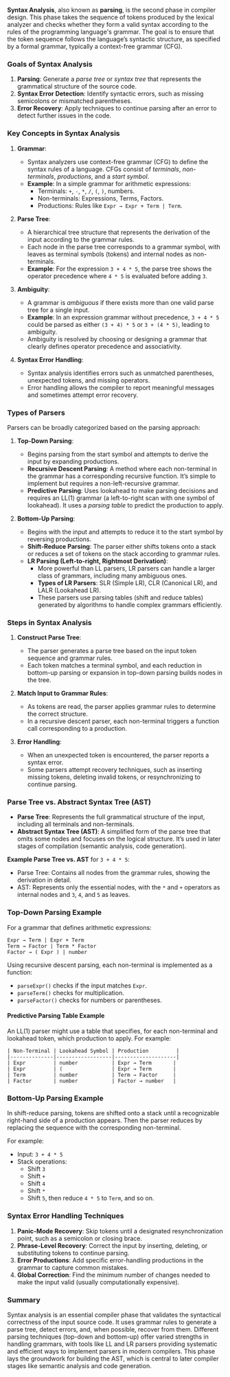 **Syntax Analysis**, also known as **parsing**, is the second phase in compiler design. This phase takes the sequence of tokens produced by the lexical analyzer and checks whether they form a valid syntax according to the rules of the programming language's grammar. The goal is to ensure that the token sequence follows the language’s syntactic structure, as specified by a formal grammar, typically a context-free grammar (CFG).

### Goals of Syntax Analysis
1. **Parsing**: Generate a *parse tree* or *syntax tree* that represents the grammatical structure of the source code.
2. **Syntax Error Detection**: Identify syntactic errors, such as missing semicolons or mismatched parentheses.
3. **Error Recovery**: Apply techniques to continue parsing after an error to detect further issues in the code.

### Key Concepts in Syntax Analysis

1. **Grammar**:
   - Syntax analyzers use context-free grammar (CFG) to define the syntax rules of a language. CFGs consist of *terminals*, *non-terminals*, *productions*, and a *start symbol*.
   - **Example**: In a simple grammar for arithmetic expressions:
     - Terminals: `+`, `-`, `*`, `/`, `(`, `)`, numbers.
     - Non-terminals: Expressions, Terms, Factors.
     - Productions: Rules like `Expr → Expr + Term | Term`.

2. **Parse Tree**:
   - A hierarchical tree structure that represents the derivation of the input according to the grammar rules.
   - Each node in the parse tree corresponds to a grammar symbol, with leaves as terminal symbols (tokens) and internal nodes as non-terminals.
   - **Example**: For the expression `3 + 4 * 5`, the parse tree shows the operator precedence where `4 * 5` is evaluated before adding `3`.

3. **Ambiguity**:
   - A grammar is *ambiguous* if there exists more than one valid parse tree for a single input.
   - **Example**: In an expression grammar without precedence, `3 + 4 * 5` could be parsed as either `(3 + 4) * 5` or `3 + (4 * 5)`, leading to ambiguity.
   - Ambiguity is resolved by choosing or designing a grammar that clearly defines operator precedence and associativity.

4. **Syntax Error Handling**:
   - Syntax analysis identifies errors such as unmatched parentheses, unexpected tokens, and missing operators.
   - Error handling allows the compiler to report meaningful messages and sometimes attempt error recovery.

### Types of Parsers
Parsers can be broadly categorized based on the parsing approach:

1. **Top-Down Parsing**:
   - Begins parsing from the start symbol and attempts to derive the input by expanding productions.
   - **Recursive Descent Parsing**: A method where each non-terminal in the grammar has a corresponding recursive function. It’s simple to implement but requires a non-left-recursive grammar.
   - **Predictive Parsing**: Uses lookahead to make parsing decisions and requires an LL(1) grammar (a left-to-right scan with one symbol of lookahead). It uses a *parsing table* to predict the production to apply.

2. **Bottom-Up Parsing**:
   - Begins with the input and attempts to reduce it to the start symbol by reversing productions.
   - **Shift-Reduce Parsing**: The parser either shifts tokens onto a stack or reduces a set of tokens on the stack according to grammar rules.
   - **LR Parsing (Left-to-right, Rightmost Derivation)**:
     - More powerful than LL parsers, LR parsers can handle a larger class of grammars, including many ambiguous ones.
     - **Types of LR Parsers**: SLR (Simple LR), CLR (Canonical LR), and LALR (Lookahead LR).
     - These parsers use parsing tables (shift and reduce tables) generated by algorithms to handle complex grammars efficiently.

### Steps in Syntax Analysis

1. **Construct Parse Tree**:
   - The parser generates a parse tree based on the input token sequence and grammar rules.
   - Each token matches a terminal symbol, and each reduction in bottom-up parsing or expansion in top-down parsing builds nodes in the tree.

2. **Match Input to Grammar Rules**:
   - As tokens are read, the parser applies grammar rules to determine the correct structure.
   - In a recursive descent parser, each non-terminal triggers a function call corresponding to a production.

3. **Error Handling**:
   - When an unexpected token is encountered, the parser reports a syntax error.
   - Some parsers attempt recovery techniques, such as inserting missing tokens, deleting invalid tokens, or resynchronizing to continue parsing.

### Parse Tree vs. Abstract Syntax Tree (AST)

- **Parse Tree**: Represents the full grammatical structure of the input, including all terminals and non-terminals.
- **Abstract Syntax Tree (AST)**: A simplified form of the parse tree that omits some nodes and focuses on the logical structure. It’s used in later stages of compilation (semantic analysis, code generation).

**Example Parse Tree vs. AST** for `3 + 4 * 5`:
   - Parse Tree: Contains all nodes from the grammar rules, showing the derivation in detail.
   - AST: Represents only the essential nodes, with the `*` and `+` operators as internal nodes and `3`, `4`, and `5` as leaves.

### Top-Down Parsing Example

For a grammar that defines arithmetic expressions:
```
Expr → Term | Expr + Term
Term → Factor | Term * Factor
Factor → ( Expr ) | number
```
Using recursive descent parsing, each non-terminal is implemented as a function:
- `parseExpr()` checks if the input matches `Expr`.
- `parseTerm()` checks for multiplication.
- `parseFactor()` checks for numbers or parentheses.

#### Predictive Parsing Table Example
An LL(1) parser might use a table that specifies, for each non-terminal and lookahead token, which production to apply. For example:
   ```
   | Non-Terminal | Lookahead Symbol | Production         |
   |--------------|------------------|--------------------|
   | Expr         | number           | Expr → Term       |
   | Expr         | (                | Expr → Term       |
   | Term         | number           | Term → Factor     |
   | Factor       | number           | Factor → number   |
   ```

### Bottom-Up Parsing Example

In shift-reduce parsing, tokens are shifted onto a stack until a recognizable right-hand side of a production appears. Then the parser reduces by replacing the sequence with the corresponding non-terminal.

For example:
   - Input: `3 + 4 * 5`
   - Stack operations:
     - Shift `3`
     - Shift `+`
     - Shift `4`
     - Shift `*`
     - Shift `5`, then reduce `4 * 5` to `Term`, and so on.

### Syntax Error Handling Techniques

1. **Panic-Mode Recovery**: Skip tokens until a designated resynchronization point, such as a semicolon or closing brace.
2. **Phrase-Level Recovery**: Correct the input by inserting, deleting, or substituting tokens to continue parsing.
3. **Error Productions**: Add specific error-handling productions in the grammar to capture common mistakes.
4. **Global Correction**: Find the minimum number of changes needed to make the input valid (usually computationally expensive).

### Summary
Syntax analysis is an essential compiler phase that validates the syntactical correctness of the input source code. It uses grammar rules to generate a parse tree, detect errors, and, when possible, recover from them. Different parsing techniques (top-down and bottom-up) offer varied strengths in handling grammars, with tools like LL and LR parsers providing systematic and efficient ways to implement parsers in modern compilers. This phase lays the groundwork for building the AST, which is central to later compiler stages like semantic analysis and code generation.
